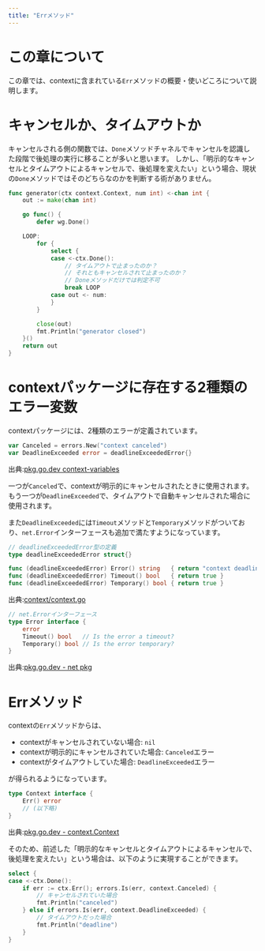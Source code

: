 ```yaml
---
title: "Errメソッド"
---
```

# この章について
この章では、contextに含まれている`Err`メソッドの概要・使いどころについて説明します。

# キャンセルか、タイムアウトか
キャンセルされる側の関数では、`Done`メソッドチャネルでキャンセルを認識した段階で後処理の実行に移ることが多いと思います。
しかし、「明示的なキャンセルとタイムアウトによるキャンセルで、後処理を変えたい」という場合、現状の`Done`メソッドではそのどちらなのかを判断する術がありません。
```go
func generator(ctx context.Context, num int) <-chan int {
	out := make(chan int)

	go func() {
		defer wg.Done()

	LOOP:
		for {
			select {
			case <-ctx.Done():
				// タイムアウトで止まったのか？
				// それともキャンセルされて止まったのか？
				// Doneメソッドだけでは判定不可
				break LOOP
			case out <- num:
			}
		}

		close(out)
		fmt.Println("generator closed")
	}()
	return out
}
```



# contextパッケージに存在する2種類のエラー変数
contextパッケージには、2種類のエラーが定義されています。
```go
var Canceled = errors.New("context canceled")
var DeadlineExceeded error = deadlineExceededError{}
```
出典:[pkg.go.dev context-variables](https://pkg.go.dev/context#pkg-variables)

一つが`Canceled`で、contextが明示的にキャンセルされたときに使用されます。
もう一つが`DeadlineExceeded`で、タイムアウトで自動キャンセルされた場合に使用されます。

また`DeadlineExceeded`には`Timeout`メソッドと`Temporary`メソッドがついており、`net.Error`インターフェースも追加で満たすようになっています。
```go
// deadlineExceededError型の定義
type deadlineExceededError struct{}

func (deadlineExceededError) Error() string   { return "context deadline exceeded" }
func (deadlineExceededError) Timeout() bool   { return true }
func (deadlineExceededError) Temporary() bool { return true }
```
出典:[context/context.go](https://github.com/golang/go/blob/master/src/context/context.go#L163-L167)

```go
// net.Errorインターフェース
type Error interface {
	error
	Timeout() bool   // Is the error a timeout?
	Temporary() bool // Is the error temporary?
}
```
出典:[pkg.go.dev - net pkg](https://pkg.go.dev/net#Error)




# Errメソッド
contextの`Err`メソッドからは、
- contextがキャンセルされていない場合: `nil`
- contextが明示的にキャンセルされていた場合: `Canceled`エラー
- contextがタイムアウトしていた場合: `DeadlineExceeded`エラー

が得られるようになっています。
```go
type Context interface {
	Err() error
	// (以下略)
}
```
出典:[pkg.go.dev - context.Context](https://pkg.go.dev/context@go1.17#Context)

そのため、前述した「明示的なキャンセルとタイムアウトによるキャンセルで、後処理を変えたい」という場合は、以下のように実現することができます。
```go
select {
case <-ctx.Done():
    if err := ctx.Err(); errors.Is(err, context.Canceled) {
        // キャンセルされていた場合
        fmt.Println("canceled")
    } else if errors.Is(err, context.DeadlineExceeded) {
        // タイムアウトだった場合
        fmt.Println("deadline")
    }
}
```